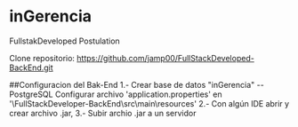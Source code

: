 # inGerencia
FullstakDeveloped Postulation

Clone repositorio:
https://github.com/jamp00/FullStackDeveloped-BackEnd.git


##Configuracion del Bak-End
1.- Crear base de datos "inGerencia"  --PostgreSQL
      Configurar archivo 'application.properties' en '\FullStackDeveloper-BackEnd\src\main\resources\'
2.- Con algún IDE abrir y crear archivo .jar, 
3.- Subir archio .jar a un servidor

